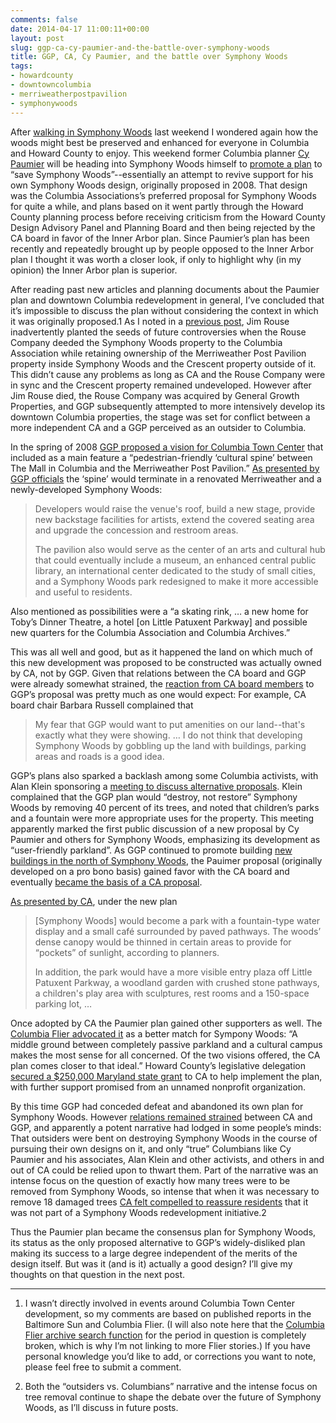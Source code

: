 ```yaml
---
comments: false
date: 2014-04-17 11:00:11+00:00
layout: post
slug: ggp-ca-cy-paumier-and-the-battle-over-symphony-woods
title: GGP, CA, Cy Paumier, and the battle over Symphony Woods
tags:
- howardcounty
- downtowncolumbia
- merriweatherpostpavilion
- symphonywoods
---
```


After [walking in Symphony Woods](/2014/04/16/a-walk-in-symphony-woods/) last weekend I wondered again how the woods might best be preserved and enhanced for everyone in Columbia and Howard County to enjoy. This weekend former Columbia planner [Cy Paumier](http://columbiablogproject.blogspot.com/2009/04/cy-paumier.html) will be heading into Symphony Woods himself to [promote a plan](http://www.baltimoresun.com/news/maryland/howard/columbia/ph-exho-rally-will-support-2008-plan-for-symphony-woods-letters-20140411,0,742632.story) to “save Symphony Woods”--essentially an attempt to revive support for his own Symphony Woods design, originally proposed in 2008. That design was the Columbia Associations’s preferred proposal for Symphony Woods for quite a while, and plans based on it went partly through the Howard County planning process before receiving criticism from the Howard County Design Advisory Panel and Planning Board and then being rejected by the CA board in favor of the Inner Arbor plan. Since Paumier’s plan has been recently and repeatedly brought up by people opposed to the Inner Arbor plan I thought it was worth a closer look, if only to highlight why (in my opinion) the Inner Arbor plan is superior.

After reading past new articles and planning documents about the Paumier plan and downtown Columbia redevelopment in general, I’ve concluded that it’s impossible to discuss the plan without considering the context in which it was originally proposed.1 As I noted in a [previous post](/2014/04/11/five-thoughts-on-symphony-woods/), Jim Rouse inadvertently planted the seeds of future controversies when the Rouse Company deeded the Symphony Woods property to the Columbia Association while retaining ownership of the Merriweather Post Pavilion property inside Symphony Woods and the Crescent property outside of it. This didn’t cause any problems as long as CA and the Rouse Company were in sync and the Crescent property remained undeveloped. However after Jim Rouse died, the Rouse Company was acquired by General Growth Properties, and GGP subsequently attempted to more intensively develop its downtown Columbia properties, the stage was set for conflict between a more independent CA and a GGP perceived as an outsider to Columbia.

In the spring of 2008 [GGP proposed a vision for Columbia Town Center](http://articles.baltimoresun.com/2008-05-05/features/0805050225_1_columbia-rouse-town-center) that included as a main feature a “pedestrian-friendly ‘cultural spine’ between The Mall in Columbia and the Merriweather Post Pavilion.” [As presented by GGP officials](http://archives.explorehoward.com/news/7837/vision-downtown-unveiledcolumbia-plan-calls-revamped-mall/) the ‘spine’ would terminate in a renovated Merriweather and a newly-developed Symphony Woods:

<blockquote>Developers would raise the venue's roof, build a new stage, provide new backstage facilities for artists, extend the covered seating area and upgrade the concession and restroom areas.

The pavilion also would serve as the center of an arts and cultural hub that could eventually include a museum, an enhanced central public library, an international center dedicated to the study of small cities, and a Symphony Woods park redesigned to make it more accessible and useful to residents.</blockquote>


Also mentioned as possibilities were a “a skating rink, … a new home for Toby’s Dinner Theatre, a hotel [on Little Patuxent Parkway] and possible new quarters for the Columbia Association and Columbia Archives.”

This was all well and good, but as it happened the land on which much of this new development was proposed to be constructed was actually owned by CA, not by GGP. Given that relations between the CA board and GGP were already somewhat strained, the [reaction from CA board members](http://articles.baltimoresun.com/2008-05-26/news/0805250194_1_merriweather-downtown-columbia-symphony-woods) to GGP’s proposal was pretty much as one would expect: For example, CA board chair Barbara Russell complained that

<blockquote>My fear that GGP would want to put amenities on our land--that's exactly what they were showing. … I do not think that developing Symphony Woods by gobbling up the land with buildings, parking areas and roads is a good idea.</blockquote>



GGP’s plans also sparked a backlash among some Columbia activists, with Alan Klein sponsoring a [meeting to discuss alternative proposals](http://articles.baltimoresun.com/2008-11-02/news/0810310043_1_general-growth-plan-for-downtown-ggp). Klein complained that the GGP plan would “destroy, not restore” Symphony Woods by removing 40 percent of its trees, and noted that children’s parks and a fountain were more appropriate uses for the property. This meeting apparently marked the first public discussion of a new proposal by Cy Paumier and others for Symphony Woods, emphasizing its development as “user-friendly parkland”. As GGP continued to promote building [new buildings in the north of Symphony Woods](http://articles.baltimoresun.com/2009-01-11/news/0901080206_1_county-planners-general-growth-properties-howard-county), the Pauimer proposal (originally developed on a pro bono basis) gained favor with the CA board and eventually [became the basis of a CA proposal](http://articles.baltimoresun.com/2009-08-09/news/0908070035_1_symphony-woods-trees-merriweather).

[As presented by CA](http://archives.explorehoward.com/news/65553/symphony-woods-let-there-be-light-food-water/), under the new plan 


<blockquote>[Symphony Woods] would become a park with a fountain-type water display and a small café surrounded by paved pathways. The woods’ dense canopy would be thinned in certain areas to provide for “pockets” of sunlight, according to planners.

In addition, the park would have a more visible entry plaza off Little Patuxent Parkway, a woodland garden with crushed stone pathways, a children's play area with sculptures, rest rooms and a 150-space parking lot, …</blockquote>


Once adopted by CA the Paumier plan gained other supporters as well. The [Columbia Flier advocated it](http://archives.explorehoward.com/news/65653/our-view-symphony-woods/) as a better match for Sympony Woods: “A middle ground between completely passive parkland and a cultural campus makes the most sense for all concerned. Of the two visions offered, the CA plan comes closer to that ideal.” Howard County’s legislative delegation [secured a $250,000 Maryland state grant](http://archives.explorehoward.com/news/71677/ca-thanks-state-reps-support-downtown-park/) to CA to help implement the plan, with further support promised from an unnamed nonprofit organization.

By this time GGP had conceded defeat and abandoned its own plan for Symphony Woods. However [relations remained strained](http://articles.baltimoresun.com/2009-12-06/news/0912040031_1_symphony-woods-ggp-gregory-f-hamm) between CA and GGP, and apparently a potent narrative had lodged in some people’s minds: That outsiders were bent on destroying Symphony Woods in the course of pursuing their own designs on it, and only “true” Columbians like Cy Paumier and his associates, Alan Klein and other activists, and others in and out of CA could be relied upon to thwart them. Part of the narrative was an intense focus on the question of exactly how many trees were to be removed from Symphony Woods, so intense that when it was necessary to remove 18 damaged trees [CA felt compelled to reassure residents](http://articles.baltimoresun.com/2009-08-09/news/0908070035_1_symphony-woods-trees-merriweather) that it was not part of a Symphony Woods redevelopment initiative.2

Thus the Paumier plan became the consensus plan for Symphony Woods, its status as the only proposed alternative to GGP’s widely-disliked plan making its success to a large degree independent of the merits of the design itself. But was it (and is it) actually a good design? I’ll give my thoughts on that question in the next post.



* * *



1. I wasn’t directly involved in events around Columbia Town Center development, so my comments are based on published reports in the Baltimore Sun and Columbia Flier. (I will also note here that the [Columbia Flier archive search function](http://archives.explorehoward.com/columbia-flier/) for the period in question is completely broken, which is why I’m not linking to more Flier stories.) If you have personal knowledge you’d like to add, or corrections you want to note, please feel free to submit a comment.

2. Both the “outsiders vs. Columbians” narrative and the intense focus on tree removal continue to shape the debate over the future of Symphony Woods, as I’ll discuss in future posts.
